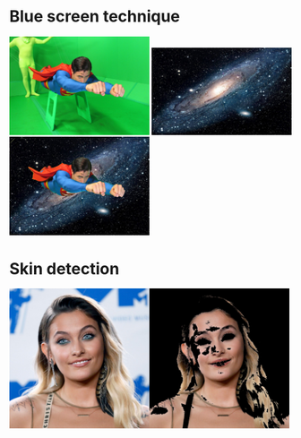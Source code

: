 # Blue screen technique

<p float='left'>
  <img src='https://github.com/Parisa-Bagherzadeh/Image_processing/blob/main/Assignment30/result/image.jpg' width='250'>
  <img src='https://github.com/Parisa-Bagherzadeh/Image_processing/blob/main/Assignment30/result/space2.jpg' width='250'>
  <img src='https://github.com/Parisa-Bagherzadeh/Image_processing/blob/main/Assignment30/result/img_result.jpg' width='250'>
</p>  


# Skin detection

<img src='https://github.com/Parisa-Bagherzadeh/Image_processing/blob/main/Assignment30/result/skin_dection.jpg' width='500'>
